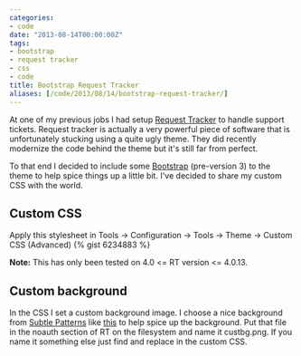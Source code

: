 ```yaml
---
categories:
- code
date: "2013-08-14T00:00:00Z"
tags:
- bootstrap
- request tracker
- css
- code
title: Bootstrap Request Tracker
aliases: [/code/2013/08/14/bootstrap-request-tracker/]
---
```


At one of my previous jobs I had setup [Request Tracker](http://www.bestpractical.com/rt/) to handle
support tickets. Request tracker is actually a very powerful piece of software that is unfortunately
stucking using a quite ugly theme. They did recently modernize the code behind the theme but it's
still far from perfect.

To that end I decided to include some [Bootstrap](http://getbootstrap.com/2.3.2/) (pre-version 3) to
the theme to help spice things up a little bit. I've decided to share my custom CSS with the world.

## Custom CSS
Apply this stylesheet in Tools -> Configuration -> Tools -> Theme -> Custom CSS (Advanced)
{% gist 6234883 %}

**Note:** This has only been tested on 4.0 <= RT version <= 4.0.13.

## Custom background
In the CSS I set a custom background image. I choose a nice background from 
[Subtle Patterns](http://subtlepatterns.com/) like 
[this](http://subtlepatterns.com/grey-washed-wall/) to help spice up the background. Put that file
in the noauth section of RT on the filesystem and name it custbg.png. If you name it something else
just find and replace in the custom CSS.